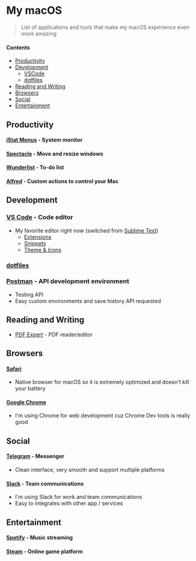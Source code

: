 # My macOS

> List of applications and tools that make my macOS experience even more amazing

#### Contents

- [Productivity](#productivity)
- [Development](#development)
  - [VSCode](#vscode)
  - [dotfiles](#dotfiles)
- [Reading and Writing](#reading-and-writing)
- [Browsers](#browsers)
- [Social](#social)
- [Entertainment](#entertainment)

## Productivity

#### [iStat Menus](https://bjango.com/mac/istatmenus/) - System monitor
#### [Spectacle](https://www.spectacleapp.com) - Move and resize windows
#### [Wunderlist](https://www.wunderlist.com) - To-do list
#### [Alfred](https://www.alfredapp.com) - Custom actions to control your Mac

## Development

### [VS Code](https://code.visualstudio.com) - Code editor
- My favorite editor right now (switched from [Sublime Text](https://www.sublimetext.com/))
    - [Extensions](https://github.com/huyb1991/mac-setup/tree/master/vscode#extensions)
    - [Snippets](https://github.com/huyb1991/mac-setup/tree/master/vscode#snippets)
    - [Theme & Icons](https://github.com/huyb1991/mac-setup/tree/master/vscode#theme--icons)

### [dotfiles](/dotfiles)

### [Postman](https://www.getpostman.com) - API development environment

- Testing API
- Easy custom environments and save history API requested

## Reading and Writing

- [PDF Expert](https://pdfexpert.com/) - PDF reader/editor

## Browsers

#### [Safari](https://www.apple.com/safari/)

- Native browser for macOS so it is extremely optimized and doesn't kill your battery

#### [Google Chrome](https://www.google.com/chrome/)

- I'm using Chrome for web development cuz Chrome Dev tools is really good

## Social

#### [Telegram](https://desktop.telegram.org/) - Messenger

- Clean interface, very smooth and support multiple platforms

#### [Slack](https://slack.com/) - Team communications

- I'm using Slack for work and team communications
- Easy to integrates with other app / services

## Entertainment

#### [Spotify](https://www.spotify.com/) - Music streaming

#### [Steam](https://store.steampowered.com/) - Online game platform
